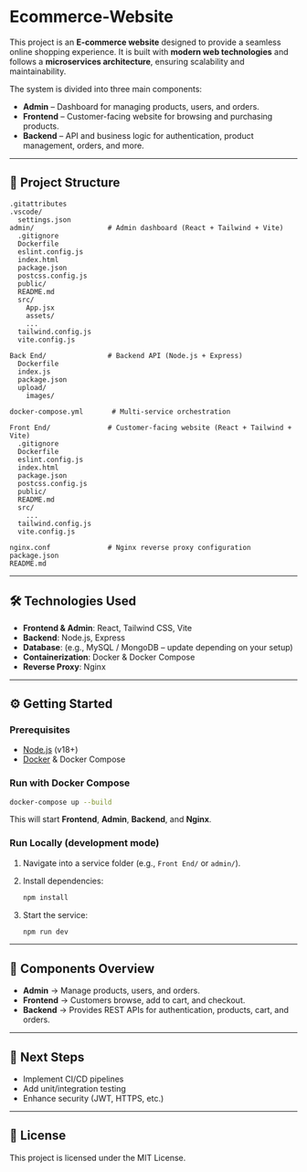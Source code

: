 # Ecommerce-Website

This project is an **E-commerce website** designed to provide a seamless online shopping experience.
It is built with **modern web technologies** and follows a **microservices architecture**, ensuring scalability and maintainability.

The system is divided into three main components:

* **Admin** – Dashboard for managing products, users, and orders.
* **Frontend** – Customer-facing website for browsing and purchasing products.
* **Backend** – API and business logic for authentication, product management, orders, and more.

---

## 🚀 Project Structure

```plaintext
.gitattributes
.vscode/
  settings.json
admin/                  # Admin dashboard (React + Tailwind + Vite)
  .gitignore
  Dockerfile
  eslint.config.js
  index.html
  package.json
  postcss.config.js
  public/
  README.md
  src/
    App.jsx
    assets/
    ...
  tailwind.config.js
  vite.config.js

Back End/               # Backend API (Node.js + Express)
  Dockerfile
  index.js
  package.json
  upload/
    images/

docker-compose.yml       # Multi-service orchestration

Front End/              # Customer-facing website (React + Tailwind + Vite)
  .gitignore
  Dockerfile
  eslint.config.js
  index.html
  package.json
  postcss.config.js
  public/
  README.md
  src/
    ...
  tailwind.config.js
  vite.config.js

nginx.conf              # Nginx reverse proxy configuration
package.json
README.md
```

---

## 🛠️ Technologies Used

* **Frontend & Admin**: React, Tailwind CSS, Vite
* **Backend**: Node.js, Express
* **Database**: (e.g., MySQL / MongoDB – update depending on your setup)
* **Containerization**: Docker & Docker Compose
* **Reverse Proxy**: Nginx

---

## ⚙️ Getting Started

### Prerequisites

* [Node.js](https://nodejs.org/) (v18+)
* [Docker](https://www.docker.com/) & Docker Compose

### Run with Docker Compose

```bash
docker-compose up --build
```

This will start **Frontend**, **Admin**, **Backend**, and **Nginx**.

### Run Locally (development mode)

1. Navigate into a service folder (e.g., `Front End/` or `admin/`).
2. Install dependencies:

   ```bash
   npm install
   ```
3. Start the service:

   ```bash
   npm run dev
   ```

---

## 📂 Components Overview

* **Admin** → Manage products, users, and orders.
* **Frontend** → Customers browse, add to cart, and checkout.
* **Backend** → Provides REST APIs for authentication, products, cart, and orders.

---

## 📌 Next Steps

* Implement CI/CD pipelines
* Add unit/integration testing
* Enhance security (JWT, HTTPS, etc.)

---

## 📄 License

This project is licensed under the MIT License.
